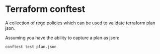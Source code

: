 # Terraform conftest
A collection of [rego](https://www.openpolicyagent.org/docs/latest/policy-language/) policies which can be used to validate terraform plan json.

Assuming you have the ability to capture a plan as json:

`conftest test plan.json`
